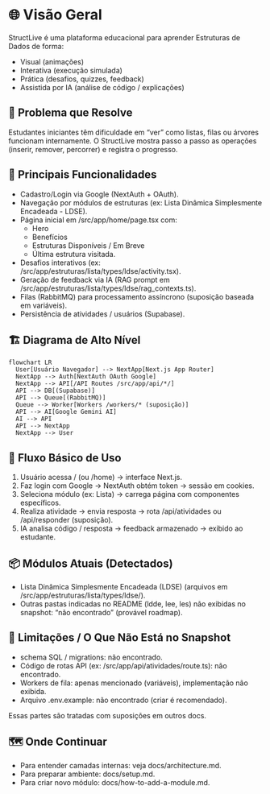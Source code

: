 # 🌐 Visão Geral

StructLive é uma plataforma educacional para aprender Estruturas de Dados de forma:

- Visual (animações)
- Interativa (execução simulada)
- Prática (desafios, quizzes, feedback)
- Assistida por IA (análise de código / explicações)

## 🎯 Problema que Resolve

Estudantes iniciantes têm dificuldade em “ver” como listas, filas ou árvores funcionam internamente. O StructLive mostra passo a passo as operações (inserir, remover, percorrer) e registra o progresso.

## 🧩 Principais Funcionalidades

- Cadastro/Login via Google (NextAuth + OAuth).
- Navegação por módulos de estruturas (ex: Lista Dinâmica Simplesmente Encadeada - LDSE).
- Página inicial em /src/app/home/page.tsx com:
  - Hero
  - Benefícios
  - Estruturas Disponíveis / Em Breve
  - Última estrutura visitada.
- Desafios interativos (ex: /src/app/estruturas/lista/types/ldse/activity.tsx).
- Geração de feedback via IA (RAG prompt em /src/app/estruturas/lista/types/ldse/rag_contexts.ts).
- Filas (RabbitMQ) para processamento assíncrono (suposição baseada em variáveis).
- Persistência de atividades / usuários (Supabase).

## 🏗 Diagrama de Alto Nível

```mermaid
flowchart LR
  User[Usuário Navegador] --> NextApp[Next.js App Router]
  NextApp --> Auth[NextAuth OAuth Google]
  NextApp --> API[/API Routes /src/app/api/*/]
  API --> DB[(Supabase)]
  API --> Queue[(RabbitMQ)]
  Queue --> Worker[Workers /workers/* (suposição)]
  API --> AI[Google Gemini AI]
  AI --> API
  API --> NextApp
  NextApp --> User
```

## 🔄 Fluxo Básico de Uso

1. Usuário acessa / (ou /home) → interface Next.js.
2. Faz login com Google → NextAuth obtém token → sessão em cookies.
3. Seleciona módulo (ex: Lista) → carrega página com componentes específicos.
4. Realiza atividade → envia resposta → rota /api/atividades ou /api/responder (suposição).
5. IA analisa código / resposta → feedback armazenado → exibido ao estudante.

## 📦 Módulos Atuais (Detectados)

- Lista Dinâmica Simplesmente Encadeada (LDSE) (arquivos em /src/app/estruturas/lista/types/ldse/).
- Outras pastas indicadas no README (ldde, lee, les) não exibidas no snapshot: “não encontrado” (provável roadmap).

## 🚧 Limitações / O Que Não Está no Snapshot

- schema SQL / migrations: não encontrado.
- Código de rotas API (ex: /src/app/api/atividades/route.ts): não encontrado.
- Workers de fila: apenas mencionado (variáveis), implementação não exibida.
- Arquivo .env.example: não encontrado (criar é recomendado).

Essas partes são tratadas com suposições em outros docs.

## 🗺 Onde Continuar

- Para entender camadas internas: veja docs/architecture.md.
- Para preparar ambiente: docs/setup.md.
- Para criar novo módulo: docs/how-to-add-a-module.md.
